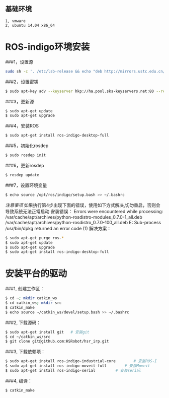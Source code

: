 ## 基础环境
	1, vmware
	2, ubuntu 14.04 x86_64

# ROS-indigo环境安装

###1，设置源
   ```bash
   sudo sh -c '. /etc/lsb-release && echo "deb http://mirrors.ustc.edu.cn/ros/ubuntu/ $DISTRIB_CODENAME main" > /etc/apt/sources.list.d/ros-latest.list'
   ```

###2，设置密钥
   ```bash
   $ sudo apt-key adv --keyserver hkp://ha.pool.sks-keyservers.net:80 --recv-key 421C365BD9FF1F717815A3895523BAEEB01FA116
   ```

###3，更新源
   ```bash
   $ sudo apt-get update
   $ sudo apt-get upgrade
   ```

###4，安装ROS
   ```bash
   $ sudo apt-get install ros-indigo-desktop-full
   ```

###5，初始化rosdep
   ```bash
   $ sudo rosdep init
   ```

###6，更新rosdep
   ```bash
   $ rosdep update
   ```

###7，设置环境变量
   ```bash
   $ echo source /opt/ros/indigo/setup.bash >> ~/.bashrc
   ```

_*注意事项*_
如果执行第4步出现下面的错误，使用如下方式解决,切勿重启，否则会导致系统无法正常启动
安装错误：
Errors were encountered while processing:
 /var/cache/apt/archives/python-rosdistro-modules_0.7.0-1_all.deb
 /var/cache/apt/archives/python-rosdistro_0.7.0-100_all.deb
E: Sub-process /usr/bin/dpkg returned an error code (1)
解决方案：
   ```bash
   $ sudo apt-get purge ros-*
   $ sudo apt-get update
   $ sudo apt-get upgrade
   $ sudo apt-get install ros-indigo-desktop-full
   ```

# 安装平台的驱动
###1, 创建工作区：
   ```bash
   $ cd ~; mkdir catkin_ws
   $ cd catkin_ws; mkdir src
   $ catkin_make
   $ echo source ~/catkin_ws/devel/setup.bash >> ~/.bashrc
   ```

###2, 下载源码：
   ```bash
   $ sudo apt-get install git	# 安装git
   $ cd ~/catkin_ws/src
   $ git clone git@github.com:HSRobot/hsr_irp.git
   ```

###3, 下载依赖项：
   ```bash
   $ sudo apt-get install ros-indigo-industrial-core		# 安装ROS-I
   $ sudo apt-get install ros-indigo-moveit-full		# 安装Moveit
   $ sudo apt-get install ros-indigo-serial			# 安装serial
   ```
	
###4, 编译：
   ```bash
   $ catkin_make
   ```
